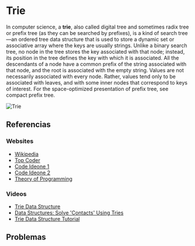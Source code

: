 # Trie

In computer science, a **trie**, also called digital tree and sometimes 
radix tree or prefix tree (as they can be searched by prefixes), 
is a kind of search tree—an ordered tree data structure that is 
used to store a dynamic set or associative array where the keys 
are usually strings. Unlike a binary search tree, no node in the 
tree stores the key associated with that node; instead, its 
position in the tree defines the key with which it is associated.
All the descendants of a node have a common prefix of the string
associated with that node, and the root is associated with the 
empty string. Values are not necessarily associated with every 
node. Rather, values tend only to be associated with leaves, 
and with some inner nodes that correspond to keys of interest. 
For the space-optimized presentation of prefix tree, see compact 
prefix tree.

![Trie](https://upload.wikimedia.org/wikipedia/commons/b/be/Trie_example.svg)

## Referencias

### Websites
- [Wikipedia](https://en.wikipedia.org/wiki/Trie)
- [Top Coder](https://www.topcoder.com/community/data-science/data-science-tutorials/using-tries/)
- [Code Ideone 1](https://ideone.com/TA9rsw)
- [Code Ideone 2](https://ideone.com/HOgeWH)
- [Theory of Programming](http://theoryofprogramming.com/2015/01/16/trie-tree-implementation/)

### Videos 
- [Trie Data Structure](https://www.youtube.com/watch?v=AXjmTQ8LEoI)
- [Data Structures: Solve 'Contacts' Using Tries](https://www.youtube.com/watch?v=vlYZb68kAY0)
- [Trie Data Structure Tutorial](https://www.youtube.com/watch?v=CX777rfuZtM)

## Problemas